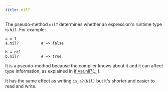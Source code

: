 ```yaml
---
title: nil?
---
```


The pseudo-method `nil?` determines whether an expression's runtime type is `Nil`. For example:

```crystal
a = 1
a.nil?          # => false

b = nil
b.nil?          # => true
```

It is a pseudo-method because the compiler knows about it and it can affect type information, as explained in [if var.nil?(...)](if_var_nil.html).

It has the same effect as writing `is_a?(Nil)` but it's shorter and easier to read and write.
